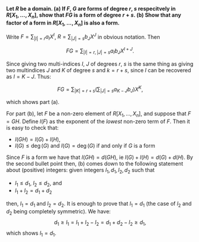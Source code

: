 **Let $R$ be a domain. (a) If $F$, $G$ are forms of degree $r$, $s$ respecitvely
in $R[X_1,\dots,X_n]$, show that $FG$ is a form of degree $r+s$. (b) Show that
any factor of a form in $R[X_1,\dots,X_n]$ is also a form.**

Write $F = \sum_{|I|=r}a_IX^I$, $R = \sum_{|J|=s}b_JX^J$ in obvious notation.
Then

$$FG=\sum_{|I|=r, |J|=s}a_Ib_JX^{I+J}.$$

Since giving two multi-indices $I$, $J$ of degrees $r$, $s$ is the same thing as
giving two multindices $J$ and $K$ of degree $s$ and $k=r+s$, since $I$ can be
recovered as $I = K - J$. Thus:

$$FG=\sum_{|K|=r+s}\left(\sum_{|J|=s}a_{K-J}b_J\right)X^K,$$

which shows part (a).

For part (b), let $F$ be a non-zero element of $R[X_1,\dots,X_n]$, and suppose
that $F=GH$. Define $l(F)$ as the exponent of the _lowest_ non-zero term of $F$.
Then it is easy to check that:

- $l(GH) = l(G) + l(H)$,
- $l(G)\leq\deg(G)$ and $l(G)=\deg(G)$ if and only if $G$ is a form

Since $F$ is a form we have that $l(GH)=d(GH)$, ie $l(G)+l(H)=d(G)+d(H)$.
By the second bullet point then, (b) comes down to the following statement about
(positive) integers: given integers $l_1, d_1, l_2, d_2$ such that

- $l_1\leq d_1$, $l_2\leq d_2$, and
- $l_1+l_2=d_1+d_2$

then, $l_1 = d_1$ and $l_2 = d_2$. It is enough to prove that $l_1=d_1$ (the
case of $l_2$ and $d_2$ being completely symmetric).
We have:
$$d_1 \geq l_1 = l_1 + l_2 - l_2 = d_1 + d_2 - l_2 \geq d_1,$$
which shows $l_1 = d_1$.
